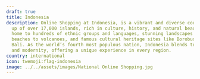 ```yaml
---
draft: true
title: Indonesia
description: Online Shopping at Indonesia, is a vibrant and diverse country made
  up of over 17,000 islands, rich in culture, history, and natural beauty. It is
  home to hundreds of ethnic groups and languages, stunning landscapes from
  beaches to volcanoes, and famous cultural heritage sites like Borobudur and
  Bali. As the world’s fourth most populous nation, Indonesia blends tradition
  and modernity, offering a unique experience in every region.
country: international
icon: twemoji:flag-indonesia
image: ../../assets/images/National Online Shopping.jpg
---
```

